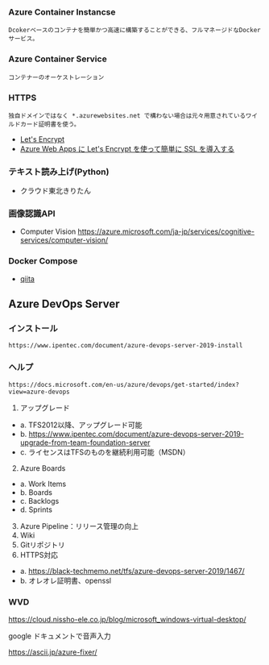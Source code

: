 ### Azure Container Instancse
	Dcokerベースのコンテナを簡単かつ高速に構築することができる、フルマネージドなDockerサービス。
### Azure Container Service
	コンテナーのオーケストレーション
### HTTPS
	独自ドメインではなく *.azurewebsites.net で構わない場合は元々用意されているワイルドカード証明書を使う。
* [Let's Encrypt](https://letsencrypt.jp/)
* [Azure Web Apps に Let's Encrypt を使って簡単に SSL を導入する](https://m2wasabi.hatenablog.com/entry/2017/02/07/100000)
### テキスト読み上げ(Python)
* クラウド東北きりたん
### 画像認識API
* Computer Vision
	https://azure.microsoft.com/ja-jp/services/cognitive-services/computer-vision/

### Docker Compose
* [qiita](https://qiita.com/zembutsu/items/9e9d80e05e36e882caaa)

## Azure DevOps Server
### インストール
	https://www.ipentec.com/document/azure-devops-server-2019-install
### ヘルプ
	https://docs.microsoft.com/en-us/azure/devops/get-started/index?view=azure-devops
1. アップグレード
*	a. TFS2012以降、アップグレード可能
*	b. https://www.ipentec.com/document/azure-devops-server-2019-upgrade-from-team-foundation-server
*	c. ライセンスはTFSのものを継続利用可能（MSDN）
2. Azure Boards
*	a. Work Items
*	b. Boards
*	c. Backlogs
*	d. Sprints
3. Azure Pipeline：リリース管理の向上
4. Wiki
5. Gitリポジトリ
6. HTTPS対応
*	a. https://black-techmemo.net/tfs/azure-devops-server-2019/1467/
*	b. オレオレ証明書、openssl

### WVD
https://cloud.nissho-ele.co.jp/blog/microsoft_windows-virtual-desktop/

google ドキュメントで音声入力

https://ascii.jp/azure-fixer/